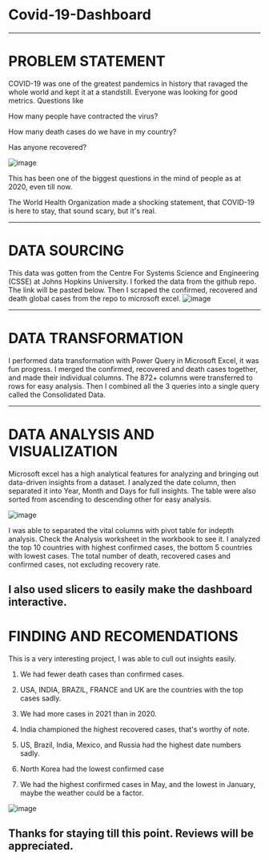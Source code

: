 # Covid-19-Dashboard


--------------------------------------------

# PROBLEM STATEMENT

COVID-19 was one of the greatest pandemics in history that ravaged the whole world and kept it at a standstill. Everyone was looking for good metrics. Questions like

How many people have contracted the virus?

How many death cases do we have in my country?

Has anyone recovered?

![image](https://user-images.githubusercontent.com/59745353/174591781-ea6f1b67-ab9f-417c-8e28-b1f223831ba1.png)

This has been one of the biggest questions in the mind of people as at 2020, even till now.

The World Health Organization made a shocking statement, that COVID-19 is here to stay, that sound scary, but it's real.

-----------------------------------------------------------------

# DATA SOURCING

This data was gotten from the Centre For Systems Science and Engineering (CSSE) at Johns Hopkins University. I forked the data from the github repo. The link will be pasted below. Then I scraped the confirmed, recovered and death global cases from the repo to microsoft excel.
![image](https://user-images.githubusercontent.com/59745353/174593054-37ea3b88-de46-42d0-976e-7cd95127b283.png)


------------------------------------------------------------

# DATA TRANSFORMATION

I performed data transformation with Power Query in Microsoft Excel, it was fun progress. I merged the confirmed, recovered and death cases together, and made their individual columns. The 872+ columns were transferred to rows for easy analysis. Then I combined all the 3 queries into a single query called the Consolidated Data.

------------------------------------------------

# DATA ANALYSIS AND VISUALIZATION

Microsoft excel has a high analytical features for analyzing and bringing out data-driven insights from a  dataset. I analyzed the date column, then separated it into Year, Month and Days for full insights. The table were also sorted from ascending to descending other for easy analysis.


![image](https://user-images.githubusercontent.com/59745353/174594378-f38d79c6-df16-4e9b-913e-a052dd06ecc5.png)

I was able to separated the vital columns with pivot table for indepth analysis. Check the Analysis worksheet in the workbook to see it. I analyzed the top 10 countries with highest confirmed cases, the bottom 5 countries with lowest cases. The total number of death, recovered cases and confirmed cases, not excluding recovery rate.

I also used slicers to easily make the dashboard interactive.
------------------------------------------------------------------
# FINDING AND RECOMENDATIONS

This is a very interesting project, I was able to cull out insights easily.

1. We had fewer death cases than confirmed cases.

2. USA, INDIA, BRAZIL, FRANCE and UK are the countries with the top cases sadly.

3. We had more cases in 2021 than in 2020.

4. India championed the highest recovered cases, that's worthy of note.

5. US, Brazil, India, Mexico, and Russia had the highest date numbers sadly.

6. North Korea had the lowest confirmed case

7. We had the highest confirmed cases in May, and the lowest in January, maybe the weather could be a factor.

![image](https://user-images.githubusercontent.com/59745353/174591091-0df1bd68-3741-4e9e-ab41-e9571537c11b.png)

Thanks for staying till this point. Reviews will be appreciated.
--------------------------------------------------------------------------------

